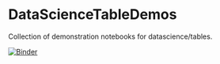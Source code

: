 # DataScienceTableDemos
Collection of demonstration notebooks for datascience/tables.

[![Binder](http://mybinder.org/badge.svg)](http://mybinder.org/repo/deculler/DataScienceTableDemos)
